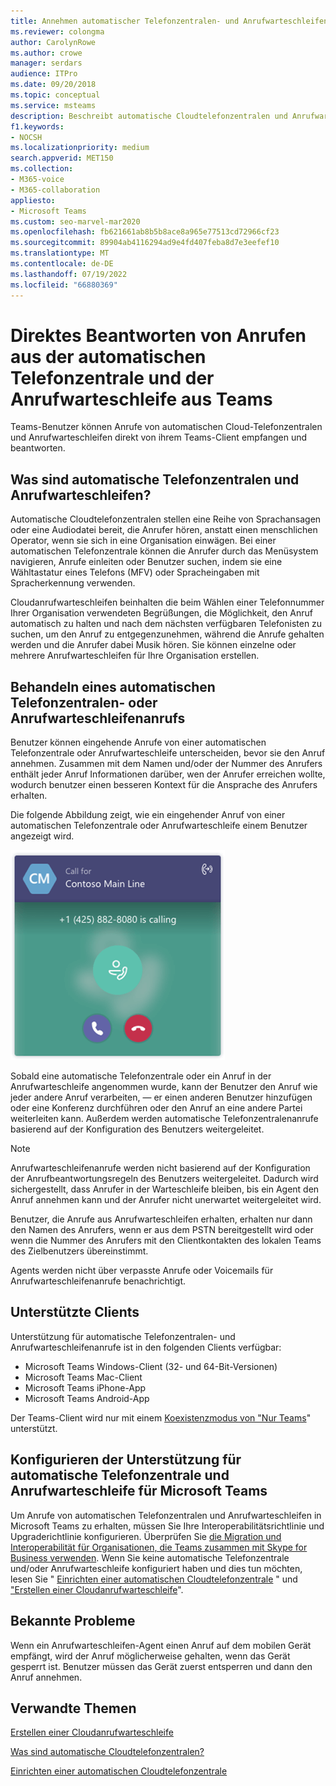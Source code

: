 ```yaml
---
title: Annehmen automatischer Telefonzentralen- und Anrufwarteschleifenanrufe
ms.reviewer: colongma
author: CarolynRowe
ms.author: crowe
manager: serdars
audience: ITPro
ms.date: 09/20/2018
ms.topic: conceptual
ms.service: msteams
description: Beschreibt automatische Cloudtelefonzentralen und Anrufwarteschleifen und erläutert, wie Sie diese Anrufe in Teams annehmen können.
f1.keywords:
- NOCSH
ms.localizationpriority: medium
search.appverid: MET150
ms.collection:
- M365-voice
- M365-collaboration
appliesto:
- Microsoft Teams
ms.custom: seo-marvel-mar2020
ms.openlocfilehash: fb621661ab8b5b8ace8a965e77513cd72966cf23
ms.sourcegitcommit: 89904ab4116294ad9e4fd407feba8d7e3eefef10
ms.translationtype: MT
ms.contentlocale: de-DE
ms.lasthandoff: 07/19/2022
ms.locfileid: "66880369"
---
```

# <a name="answer-auto-attendant-and-call-queue-calls-directly-from-teams"></a>Direktes Beantworten von Anrufen aus der automatischen Telefonzentrale und der Anrufwarteschleife aus Teams

Teams-Benutzer können Anrufe von automatischen Cloud-Telefonzentralen und Anrufwarteschleifen direkt von ihrem Teams-Client empfangen und beantworten.

## <a name="what-are-auto-attendants-and-call-queues"></a>Was sind automatische Telefonzentralen und Anrufwarteschleifen?

Automatische Cloudtelefonzentralen stellen eine Reihe von Sprachansagen oder eine Audiodatei bereit, die Anrufer hören, anstatt einen menschlichen Operator, wenn sie sich in eine Organisation einwägen. Bei einer automatischen Telefonzentrale können die Anrufer durch das Menüsystem navigieren, Anrufe einleiten oder Benutzer suchen, indem sie eine Wähltastatur eines Telefons (MFV) oder Spracheingaben mit Spracherkennung verwenden.

Cloudanrufwarteschleifen beinhalten die beim Wählen einer Telefonnummer Ihrer Organisation verwendeten Begrüßungen, die Möglichkeit, den Anruf automatisch zu halten und nach dem nächsten verfügbaren Telefonisten zu suchen, um den Anruf zu entgegenzunehmen, während die Anrufe gehalten werden und die Anrufer dabei Musik hören. Sie können einzelne oder mehrere Anrufwarteschleifen für Ihre Organisation erstellen.

## <a name="handling-an-auto-attendant-or-call-queue-call"></a>Behandeln eines automatischen Telefonzentralen- oder Anrufwarteschleifenanrufs

Benutzer können eingehende Anrufe von einer automatischen Telefonzentrale oder Anrufwarteschleife unterscheiden, bevor sie den Anruf annehmen. Zusammen mit dem Namen und/oder der Nummer des Anrufers enthält jeder Anruf Informationen darüber, wen der Anrufer erreichen wollte, wodurch benutzer einen besseren Kontext für die Ansprache des Anrufers erhalten.

Die folgende Abbildung zeigt, wie ein eingehender Anruf von einer automatischen Telefonzentrale oder Anrufwarteschleife einem Benutzer angezeigt wird.

![Screenshot einer Benachrichtigung über einen eingehenden Anruf.](media/answer-auto-attendant-and-call-queue-calls-image1.png)

Sobald eine automatische Telefonzentrale oder ein Anruf in der Anrufwarteschleife angenommen wurde, kann der Benutzer den Anruf wie jeder andere Anruf verarbeiten, &#x2014; er einen anderen Benutzer hinzufügen oder eine Konferenz durchführen oder den Anruf an eine andere Partei weiterleiten kann. Außerdem werden automatische Telefonzentralenanrufe basierend auf der Konfiguration des Benutzers weitergeleitet.

> [!NOTE] 
> Anrufwarteschleifenanrufe werden nicht basierend auf der Konfiguration der Anrufbeantwortungsregeln des Benutzers weitergeleitet. Dadurch wird sichergestellt, dass Anrufer in der Warteschleife bleiben, bis ein Agent den Anruf annehmen kann und der Anrufer nicht unerwartet weitergeleitet wird.
>
> Benutzer, die Anrufe aus Anrufwarteschleifen erhalten, erhalten nur dann den Namen des Anrufers, wenn er aus dem PSTN bereitgestellt wird oder wenn die Nummer des Anrufers mit den Clientkontakten des lokalen Teams des Zielbenutzers übereinstimmt.
>
> Agents werden nicht über verpasste Anrufe oder Voicemails für Anrufwarteschleifenanrufe benachrichtigt.

## <a name="supported-clients"></a>Unterstützte Clients

Unterstützung für automatische Telefonzentralen- und Anrufwarteschleifenanrufe ist in den folgenden Clients verfügbar:

-    Microsoft Teams Windows-Client (32- und 64-Bit-Versionen)
-    Microsoft Teams Mac-Client
-    Microsoft Teams iPhone-App
-    Microsoft Teams Android-App

Der Teams-Client wird nur mit einem [Koexistenzmodus von "Nur Teams](/microsoftteams/setting-your-coexistence-and-upgrade-settings)" unterstützt.

## <a name="configure-auto-attendant-and-call-queue-support-for-microsoft-teams"></a>Konfigurieren der Unterstützung für automatische Telefonzentrale und Anrufwarteschleife für Microsoft Teams

Um Anrufe von automatischen Telefonzentralen und Anrufwarteschleifen in Microsoft Teams zu erhalten, müssen Sie Ihre Interoperabilitätsrichtlinie und Upgraderichtlinie konfigurieren. Überprüfen Sie [die Migration und Interoperabilität für Organisationen, die Teams zusammen mit Skype for Business verwenden](migration-interop-guidance-for-teams-with-skype.md). Wenn Sie keine automatische Telefonzentrale und/oder Anrufwarteschleife konfiguriert haben und dies tun möchten, lesen Sie " [Einrichten einer automatischen Cloudtelefonzentrale](create-a-phone-system-auto-attendant.md) " und ["Erstellen einer Cloudanrufwarteschleife](create-a-phone-system-call-queue.md)".

## <a name="known-issues"></a>Bekannte Probleme

Wenn ein Anrufwarteschleifen-Agent einen Anruf auf dem mobilen Gerät empfängt, wird der Anruf möglicherweise gehalten, wenn das Gerät gesperrt ist. Benutzer müssen das Gerät zuerst entsperren und dann den Anruf annehmen.


## <a name="related-topics"></a>Verwandte Themen

[Erstellen einer Cloudanrufwarteschleife](create-a-phone-system-call-queue.md)

[Was sind automatische Cloudtelefonzentralen?](what-are-phone-system-auto-attendants.md)

[Einrichten einer automatischen Cloudtelefonzentrale](create-a-phone-system-auto-attendant.md)

